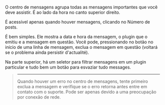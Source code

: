 O centro de mensagens agrupa todas as mensagens importantes que você
deve assistir. É ao lado da hora no canto superior direito.

É acessível apenas quando houver mensagens, clicando no
Número de posts.

É bem simples. Ele mostra a data e hora da mensagem, o
plugin que o emitiu e a mensagem em questão. Você pode, pressionando
no botão no início de uma linha de mensagem, exclua o
mensagem em questão (voltará se o problema ainda persistir
d'actualité).

Na parte superior, há um seletor para filtrar mensagens em um
plugin particular e tudo bem um botão para esvaziar tudo
messages.

> ****
>
> Quando houver um erro no centro de mensagens, tente
> primeiro exclua a mensagem e verifique se o erro retorna antes
> entre em contato com o suporte. Pode ser apenas devido a uma preocupação por
> conexão de rede.

